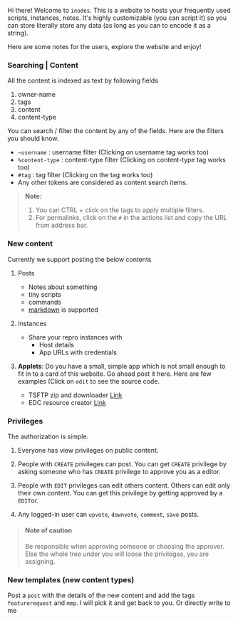 Hi there! Welcome to `inodes`. This is a website to hosts your frequently used scripts, instances, notes. It's highly customizable (you can script it) so you can store literally store any data (as long as you can to encode it as a string).

Here are some notes for the users, explore the website and enjoy!

### Searching | Content
All the content is indexed as text by following fields
1. owner-name
2. tags
3. content
4. content-type

You can search / filter the content by any of the fields. Here are the filters you should know.
* `~username` : username filter (Clicking on username tag works too)
* `%content-type` : content-type filter (Clicking on content-type tag works too)
* `#tag` : tag filter (Clicking on the tag works too)
* Any other tokens are considered as content search items.

> **Note:**
> 1. You can CTRL + click on the tags to apply multiple filters.
> 2. For permalinks, click on the `#` in the actions list and copy the URL from address bar.

### New content
Currently we support posting the below contents

1. Posts
    * Notes about something
    * tiny scripts
    * commands
    * [markdown](https://guides.github.com/features/mastering-markdown/) is supported

2. Instances
    * Share your repro instances with
        * Host details
        * App URLs with credentials

3. **Applets**:  Do you have a small, simple app which is not small enough to fit in to a card of this website. Go ahead post it here. Here are few examples (Click on `edit` to see the source code.
    * TSFTP zip and downloader [Link](?q=@bc412532-c4ed-49dc-8da1-4e91adb7336c)
    * EDC resource creator [Link](?q=@95ae7622-f09f-412c-a9ac-691fb25548f6)


### Privileges
The authorization is simple.
1. Everyone has view privileges on public content.

2. People with `CREATE` privileges can post. You can get `CREATE` privilege by asking someone who has `CREATE` privilege to approve you as a editor.

3. People with `EDIT` privileges can edit others content. Others can edit only their own content. You can get this privilege by getting approved by a `EDIT`or.

4. Any logged-in user can `upvote`, `downvote`, `comment`, `save` posts.


> #### Note of caution
> Be responsible when approving someone or choosing the approver. Else the whole tree under you will loose the privileges, you are assigning.


### New templates (new content types)
Post a `post` with the details of the new content and add the tags `featurerequest` and `mmp`. I will pick it and get back to you. Or directly write to me
